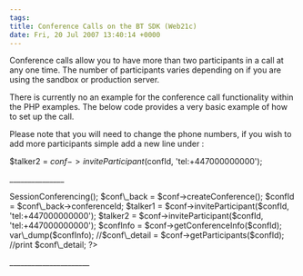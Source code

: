 ```yaml
---
tags: 
title: Conference Calls on the BT SDK (Web21c)
date: Fri, 20 Jul 2007 13:40:14 +0000
---
```

Conference calls allow you to have more than two participants in a call at any one time. The number of participants varies depending on if you are using the sandbox or production server.  
  
There is currently no an example for the conference call functionality within the PHP examples. The below code provides a very basic example of how to set up the call.  
  
Please note that you will need to change the phone numbers, if you wish to add more participants simple add a new line under :  
  
$talker2 = $conf->inviteParticipant($confId, 'tel:+447000000000');  
  
\_\_\_\_\_\_\_\_\_\_\_\_\_\_\_  
  
<?php  
require\_once(dirname(\_\_FILE\_\_) . '/../../web21c.php');  
require\_once(dirname(\_\_FILE\_\_) . '/../common.php');  
  
$web21c = new Web21c($applicationName, $environment);  
  
$conf = $web21c->SessionConferencing();  
  
$conf\_back = $conf->createConference();  
$confId = $conf\_back->conferenceId;  
  
$talker1 = $conf->inviteParticipant($confId, 'tel:+447000000000');  
$talker2 = $conf->inviteParticipant($confId, 'tel:+447000000000');  
  
$confInfo = $conf->getConferenceInfo($confId);  
var\_dump($confInfo);  
//$conf\_detail = $conf->getParticipants($confId);  
//print $conf\_detail;  
?>  
\_\_\_\_\_\_\_\_\_\_\_\_\_\_\_\_\_\_\_\_\_\_
